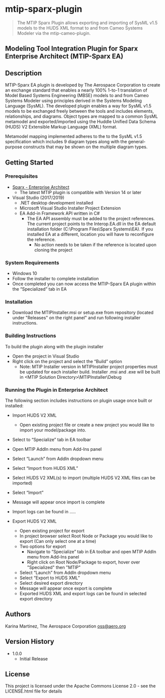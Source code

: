 # mtip-sparx-plugin

> The MTIP Sparx Plugin allows exporting and importing of SysML v1.5 models to the HUDS XML format to and from Cameo Systems Modeler via the mtip-cameo-plugin.

## Modeling Tool Integration Plugin for Sparx Enterprise Architect (MTIP-Sparx EA)

## Description

MTIP-Sparx EA plugin is developed by The Aerospace Corporation to create an exchange standard that enables a nearly 100% 1-to-1 translation of Model Based Systems Engineering (MBSE) models to and from Cameo Systems Modeler using principles derived in the Systems Modeling Language (SysML). The developed plugin enables a way for SysML v1.5 models to be exchanged freely between the tools and includes elements, relationships, and diagrams. Object types are mapped to a common SysML metamodel and exported/imported using the Huddle Unified Data Schema (HUDS) V2 Extensible Markup Language (XML) format.

Metamodel mapping implemented adheres to the to the SysML v1.5 specification which includes 9 diagram types along with the general-purpose constructs that may be shown on the multiple diagram types.

## Getting Started

### Prerequisites

* [Sparx - Enterprise Architect](https://sparxsystems.us/go/enterprise-architect-cloud/?keyword=%2Bsparx%20%2Benterprise%20%2Barchitect&creative=498008725817&gclid=CjwKCAiAp8iMBhAqEiwAJb94z-PmUa41-smzhAaqj634_Tt1h6UZBraN4dHq_1yjsy-FZh98_RWlPhoCreEQAvD_BwE)
  * The latest MTIP plugin is compatible with Version 14 or later
* Visual Studio (2017/2019)
  * .NET desktop development installed
  * Microsoft Visual Studio Installer Project Extension
  * EA Add-in Framework API written in C#
    * The EA API assembly must be added to the project references. The current project points to the Interop.EA.dll in the EA default installation folder (C:\Program Files\Sparx Systems\EA). If you installed EA at a different, location you will have to reconfigure the reference.
      * No action needs to be taken if the reference is located upon cloning the project

### System Requirements

* Windows 10
* Follow the installer to complete installation
* Once completed you can now access the MTIP-Sparx EA plugin within the “Specialized” tab in EA

### Installation

* Download the MTIPInstaller.msi or setup.exe from repository (located under "Releases" on the right panel" and run following installer instructions.

### Building Instructions

To build the plugin along with the plugin installer

* Open the project in Visual Studio
* Right click on the project and select the “Build” option
  * Note: MTIP Installer version in MTIPInstaller project properties must be updated for each installer build. Installer .msi and .exe will be built in &lt;MTIP Solution Directory&gt;\MTIPInstaller\Debug

### Running the Plugin in Enterprise Architect

The following section includes instructions on plugin usage once built or installed:

* Import HUDS V2 XML
  * Open existing project file or create a new project you would like to import your model/package into.
* Select to “Specialize” tab in EA toolbar
* Open MTIP AddIn menu from Add-Ins panel
* Select “Launch” from AddIn dropdown menu
* Select “Import from HUDS XML”
* Select HUDS V2 XML(s) to import (multiple HUDS V2 XML files can be imported)
* Select “Import”
* Message will appear once import is complete
* Import logs can be found in .....

* Export HUDS V2 XML
  * Open existing project for export
  * In project browser select Root Node or Package you would like to export (Can only select one at a time)
  * Two options for export
    * Navigate to “Specialize” tab in EA toolbar and open MTIP AddIn menu from Add-Ins panel
    * Right click on Root Node/Package to export, hover over "Specialized" then "MTIP"
  * Select “Launch” from AddIn dropdown menu
  * Select “Export to HUDS XML”
  * Select desired export directory
  * Message will appear once export is complete
  * Exported HUDS XML and export logs can be found in selected export directory

## Authors

Karina Martinez, The Aerospace Corporation
oss@aero.org

## Version History

* 1.0.0
  * Initial Release

## License

This project is licensed under the Apache Commons License 2.0 - see the LICENSE.html file for details
